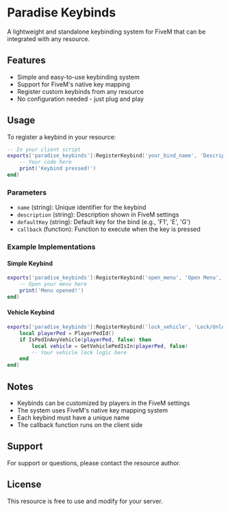 # Paradise Keybinds

A lightweight and standalone keybinding system for FiveM that can be integrated with any resource.

## Features

- Simple and easy-to-use keybinding system
- Support for FiveM's native key mapping
- Register custom keybinds from any resource
- No configuration needed - just plug and play

## Usage

To register a keybind in your resource:

```lua
-- In your client script
exports['paradise_keybinds']:RegisterKeybind('your_bind_name', 'Description of the keybind', 'F1', function()
    -- Your code here
    print('Keybind pressed!')
end)
```

### Parameters

- `name` (string): Unique identifier for the keybind
- `description` (string): Description shown in FiveM settings
- `defaultKey` (string): Default key for the bind (e.g., 'F1', 'E', 'G')
- `callback` (function): Function to execute when the key is pressed

### Example Implementations

#### Simple Keybind
```lua
exports['paradise_keybinds']:RegisterKeybind('open_menu', 'Open Menu', 'F1', function()
    -- Open your menu here
    print('Menu opened!')
end)
```

#### Vehicle Keybind
```lua
exports['paradise_keybinds']:RegisterKeybind('lock_vehicle', 'Lock/Unlock Vehicle', 'L', function()
    local playerPed = PlayerPedId()
    if IsPedInAnyVehicle(playerPed, false) then
        local vehicle = GetVehiclePedIsIn(playerPed, false)
        -- Your vehicle lock logic here
    end
end)
```

## Notes

- Keybinds can be customized by players in the FiveM settings
- The system uses FiveM's native key mapping system
- Each keybind must have a unique name
- The callback function runs on the client side

## Support

For support or questions, please contact the resource author.

## License

This resource is free to use and modify for your server. 